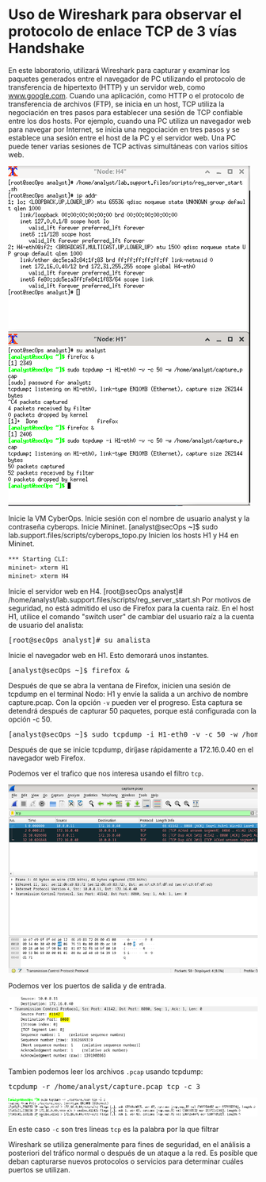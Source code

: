 # Uso de Wireshark para observar el protocolo de enlace TCP de 3 vías Handshake

En este laboratorio, utilizará Wireshark para capturar y examinar los paquetes generados entre el navegador de PC utilizando el protocolo de transferencia de hipertexto (HTTP) y un servidor web, como www.google.com. Cuando una aplicación, como HTTP o el protocolo de transferencia de archivos (FTP), se inicia en un host, TCP utiliza la negociación en tres pasos para establecer una sesión de TCP confiable entre los dos hosts. Por ejemplo, cuando una PC utiliza un navegador web para navegar por Internet, se inicia una negociación en tres pasos y se establece una sesión entre el host de la PC y el servidor web. Una PC puede tener varias sesiones de TCP activas simultáneas con varios sitios web.

![text](./1.PNG)

Inicie la VM CyberOps. Inicie sesión con el nombre de usuario analyst y la contraseña cyberops.
Inicie Mininet.
[analyst@secOps ~]$ sudo lab.support.files/scripts/cyberops_topo.py
Inicien los hosts H1 y H4 en Mininet.

````sh
*** Starting CLI:
mininet> xterm H1
mininet> xterm H4
````
Inicie el servidor web en H4.
[root@secOps analyst]# /home/analyst/lab.support.files/scripts/reg_server_start.sh
Por motivos de seguridad, no está admitido el uso de Firefox para la cuenta raíz. En el host H1, utilice el comando "switch user" de cambiar del usuario raíz a la cuenta de usuario del analista: 

<pre>[root@secOps analyst]# su analista</pre>
Inicie el navegador web en H1. Esto demorará unos instantes.


<pre>[analyst@secOps ~]$ firefox &</pre>
Después de que se abra la ventana de Firefox, inicien una sesión de tcpdump en el terminal Nodo: H1 y envíe la salida a un archivo de nombre capture.pcap. Con la opción ``-v`` pueden ver el progreso. Esta captura se detendrá después de capturar 50 paquetes, porque está configurada con la opción -c 50.


<pre>[analyst@secOps ~]$ sudo tcpdump -i H1-eth0 -v -c 50 -w /home/analyst/capture.pcap</pre>

Después de que se inicie tcpdump, diríjase rápidamente a 172.16.0.40 en el navegador web Firefox.

Podemos ver el trafico que nos interesa usando el filtro `tcp`.

![text](./tcp.PNG)

Podemos ver los puertos de salida y de entrada.

![text](./tcp_1.PNG)

Tambien podemos leer los archivos `.pcap` usando tcpdump:

<pre>tcpdump -r /home/analyst/capture.pcap tcp -c 3</pre>

![text](./tcpdump.PNG)

En este caso `-c` son tres lineas `tcp` es la palabra por la que filtrar

Wireshark se utiliza generalmente para fines de seguridad, en el análisis a posteriori del tráfico normal o después de un ataque a la red. Es posible que deban capturarse nuevos protocolos o servicios para determinar cuáles puertos se utilizan.